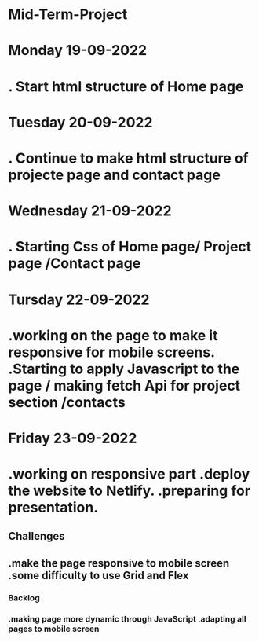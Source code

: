 # Mid-Term-Project

<h1>Monday 19-09-2022 <h1>

. Start html structure of Home page

<h1>Tuesday 20-09-2022 <h1>

. Continue to make html structure of projecte page and contact page

<h1>Wednesday 21-09-2022 <h1>

. Starting Css of Home page/ Project page /Contact page

 <h1>Tursday 22-09-2022<h1>

.working on the page to make it responsive for mobile screens.
.Starting to apply Javascript to the page / making fetch Api for project section /contacts

<h1>Friday 23-09-2022 <h1>

.working on responsive part
.deploy the website to Netlify.
.preparing for presentation.

<h2>Challenges <h2>

.make the page responsive to mobile screen
.some difficulty to use Grid and Flex

<h3>Backlog<h3>

.making page more dynamic through JavaScript
.adapting all pages to mobile screen

